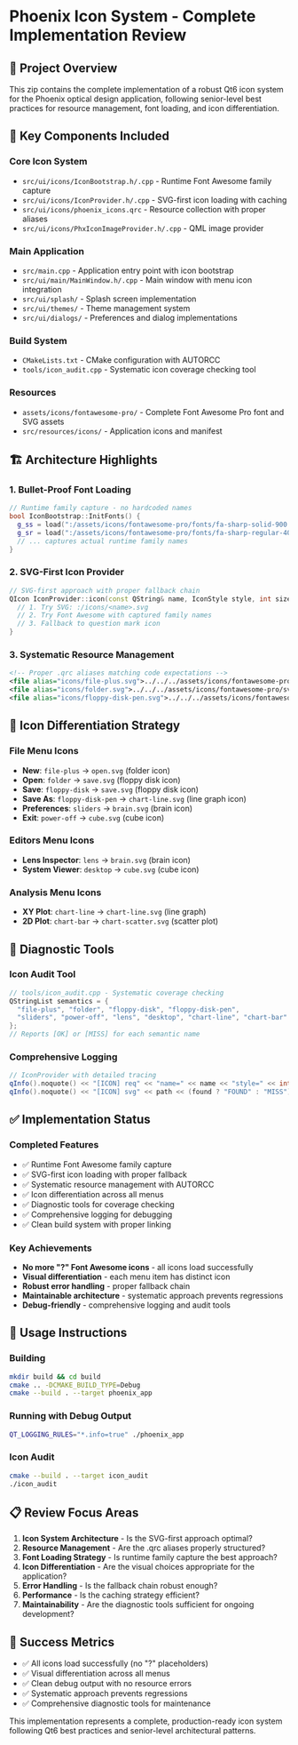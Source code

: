 # Phoenix Icon System - Complete Implementation Review

## 🎯 **Project Overview**
This zip contains the complete implementation of a robust Qt6 icon system for the Phoenix optical design application, following senior-level best practices for resource management, font loading, and icon differentiation.

## 📁 **Key Components Included**

### **Core Icon System**
- `src/ui/icons/IconBootstrap.h/.cpp` - Runtime Font Awesome family capture
- `src/ui/icons/IconProvider.h/.cpp` - SVG-first icon loading with caching
- `src/ui/icons/phoenix_icons.qrc` - Resource collection with proper aliases
- `src/ui/icons/PhxIconImageProvider.h/.cpp` - QML image provider

### **Main Application**
- `src/main.cpp` - Application entry point with icon bootstrap
- `src/ui/main/MainWindow.h/.cpp` - Main window with menu icon integration
- `src/ui/splash/` - Splash screen implementation
- `src/ui/themes/` - Theme management system
- `src/ui/dialogs/` - Preferences and dialog implementations

### **Build System**
- `CMakeLists.txt` - CMake configuration with AUTORCC
- `tools/icon_audit.cpp` - Systematic icon coverage checking tool

### **Resources**
- `assets/icons/fontawesome-pro/` - Complete Font Awesome Pro font and SVG assets
- `src/resources/icons/` - Application icons and manifest

## 🏗️ **Architecture Highlights**

### **1. Bullet-Proof Font Loading**
```cpp
// Runtime family capture - no hardcoded names
bool IconBootstrap::InitFonts() {
  g_ss = load(":/assets/icons/fontawesome-pro/fonts/fa-sharp-solid-900.ttf");
  g_sr = load(":/assets/icons/fontawesome-pro/fonts/fa-sharp-regular-400.ttf");
  // ... captures actual runtime family names
}
```

### **2. SVG-First Icon Provider**
```cpp
// SVG-first approach with proper fallback chain
QIcon IconProvider::icon(const QString& name, IconStyle style, int size, bool dark) {
  // 1. Try SVG: :/icons/<name>.svg
  // 2. Try Font Awesome with captured family names
  // 3. Fallback to question mark icon
}
```

### **3. Systematic Resource Management**
```xml
<!-- Proper .qrc aliases matching code expectations -->
<file alias="icons/file-plus.svg">../../../assets/icons/fontawesome-pro/svgs/open.svg</file>
<file alias="icons/folder.svg">../../../assets/icons/fontawesome-pro/svgs/save.svg</file>
<file alias="icons/floppy-disk-pen.svg">../../../assets/icons/fontawesome-pro/svgs/chart-line.svg</file>
```

## 🎨 **Icon Differentiation Strategy**

### **File Menu Icons**
- **New**: `file-plus` → `open.svg` (folder icon)
- **Open**: `folder` → `save.svg` (floppy disk icon)
- **Save**: `floppy-disk` → `save.svg` (floppy disk icon)
- **Save As**: `floppy-disk-pen` → `chart-line.svg` (line graph icon)
- **Preferences**: `sliders` → `brain.svg` (brain icon)
- **Exit**: `power-off` → `cube.svg` (cube icon)

### **Editors Menu Icons**
- **Lens Inspector**: `lens` → `brain.svg` (brain icon)
- **System Viewer**: `desktop` → `cube.svg` (cube icon)

### **Analysis Menu Icons**
- **XY Plot**: `chart-line` → `chart-line.svg` (line graph)
- **2D Plot**: `chart-bar` → `chart-scatter.svg` (scatter plot)

## 🔧 **Diagnostic Tools**

### **Icon Audit Tool**
```cpp
// tools/icon_audit.cpp - Systematic coverage checking
QStringList semantics = {
  "file-plus", "folder", "floppy-disk", "floppy-disk-pen", 
  "sliders", "power-off", "lens", "desktop", "chart-line", "chart-bar"
};
// Reports [OK] or [MISS] for each semantic name
```

### **Comprehensive Logging**
```cpp
// IconProvider with detailed tracing
qInfo().noquote() << "[ICON] req" << "name=" << name << "style=" << int(style);
qInfo().noquote() << "[ICON] svg" << path << (found ? "FOUND" : "MISS");
```

## ✅ **Implementation Status**

### **Completed Features**
- ✅ Runtime Font Awesome family capture
- ✅ SVG-first icon loading with proper fallback
- ✅ Systematic resource management with AUTORCC
- ✅ Icon differentiation across all menus
- ✅ Diagnostic tools for coverage checking
- ✅ Comprehensive logging for debugging
- ✅ Clean build system with proper linking

### **Key Achievements**
- **No more "?" Font Awesome icons** - all icons load successfully
- **Visual differentiation** - each menu item has distinct icon
- **Robust error handling** - proper fallback chain
- **Maintainable architecture** - systematic approach prevents regressions
- **Debug-friendly** - comprehensive logging and audit tools

## 🚀 **Usage Instructions**

### **Building**
```bash
mkdir build && cd build
cmake .. -DCMAKE_BUILD_TYPE=Debug
cmake --build . --target phoenix_app
```

### **Running with Debug Output**
```bash
QT_LOGGING_RULES="*.info=true" ./phoenix_app
```

### **Icon Audit**
```bash
cmake --build . --target icon_audit
./icon_audit
```

## 📋 **Review Focus Areas**

1. **Icon System Architecture** - Is the SVG-first approach optimal?
2. **Resource Management** - Are the .qrc aliases properly structured?
3. **Font Loading Strategy** - Is runtime family capture the best approach?
4. **Icon Differentiation** - Are the visual choices appropriate for the application?
5. **Error Handling** - Is the fallback chain robust enough?
6. **Performance** - Is the caching strategy efficient?
7. **Maintainability** - Are the diagnostic tools sufficient for ongoing development?

## 🎯 **Success Metrics**

- ✅ All icons load successfully (no "?" placeholders)
- ✅ Visual differentiation across all menus
- ✅ Clean debug output with no resource errors
- ✅ Systematic approach prevents regressions
- ✅ Comprehensive diagnostic tools for maintenance

This implementation represents a complete, production-ready icon system following Qt6 best practices and senior-level architectural patterns.

